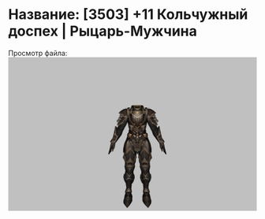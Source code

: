 # Название: [3503] +11 Кольчужный доспех | Рыцарь-Мужчина

Просмотр файла:
![p000006.png](p000006.png)